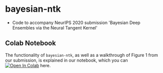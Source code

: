 # bayesian-ntk
* Code to accompany NeurIPS 2020 submission 'Bayesian Deep Ensembles via the Neural Tangent Kernel'

## Colab Notebook
The functionality of `bayesian-ntk`, as well as a walkthrough of Figure 1 from our submission, is explained in our notebook, which you can [![Open In Colab](https://colab.research.google.com/assets/colab-badge.svg)](https://colab.research.google.com/github/bobby-he/bayesian-ntk/blob/master/toy_1d_example.ipynb) here.
